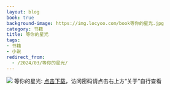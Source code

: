 ```yaml
---
layout: blog
book: true
background-image: https://img.locyoo.com/book等你的星光.jpg
category: 书籍
title: 等你的星光
tags:
- 书籍
- 小说
redirect_from:
  - /2024/03/等你的星光/
---
```

![](https://img.locyoo.com/book等你的星光.jpg)
等你的星光: <a name = "ref1" href="https://url18.ctfile.com/f/50983618-1268598295-1a4a0c?p=3619">点击下载</a>，访问密码请点击右上方“关于”自行查看